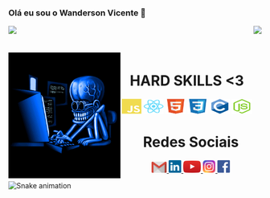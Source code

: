 ### Olá eu sou o Wanderson Vicente 👋

<div>
  
  <img  height="170em" src="https://github-readme-stats.vercel.app/api?username=wanderson-vicente&show_icons=true&theme=algolia&include_all_commits=true&count_private=true"/>
  <img align="right" height="170em" src="https://github-readme-stats.vercel.app/api/top-langs/?username=wanderson-vicente&layout=compact&langs_count=16&theme=algolia"/>
</div>
<br>

<div  align="center"> 
  <div style="display: inline_block"><br>
    <img align="left" height="250" alt="coding-time" src="git-github.gif">
    <h1 align="center">HARD SKILLS <3</h1>
    <img align="center" height="30" width="40" alt="js-icon"  src="https://raw.githubusercontent.com/devicons/devicon/master/icons/javascript/javascript-plain.svg">
    <img align="center" height="30" width="40" alt="react-icon" src="https://raw.githubusercontent.com/devicons/devicon/master/icons/react/react-original.svg">
    <img align="center" height="30" width="40" alt="html-icon" src="https://raw.githubusercontent.com/devicons/devicon/master/icons/html5/html5-original.svg">
    <img align="center" height="30" width="40" alt="css-icon" src="https://raw.githubusercontent.com/devicons/devicon/master/icons/css3/css3-original.svg">
    <img align="center" height="30" width="40" alt="c-icon" src="https://raw.githubusercontent.com/devicons/devicon/master/icons/c/c-original.svg">
    <img align="center" height="30" width="40" alt="nodejs-icon" src="https://raw.githubusercontent.com/devicons/devicon/master/icons/nodejs/nodejs-original.svg">
   </div>
    
  
  <h1 align="center">Redes Sociais</h1>
    <a href = "mailto: dev50plus@gmail.com">
      <img width="30" src="gmail.svg">
    </a>
    <a href = "https://www.linkedin.com/in/wanderson-j-vicente/">
      <img width="25" src="linkedin.svg">
    </a>
    <a href = "https://www.youtube.com/channel/UC8yLnyr84KW_33KFVi2tBdA">
      <img width="35" src="youtube.svg">
    </a>
    <a href = "https://www.instagram.com/dev50plus/">
      <img width="25" src="instagram.png">
    </a>
        <a href = "https://www.facebook.com/profile.php?id=61552503415235">
      <img width="25" src="Facebook_icon_2013.svg">
    </a>
</div>
  
![Snake animation](https://github.com/wanderson-vicente/wanderson-vicente/blob/output/github-contribution-grid-snake.svg)
